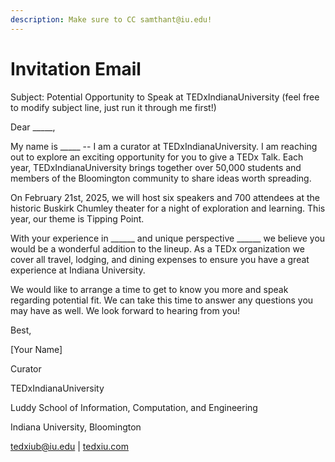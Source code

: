 ```yaml
---
description: Make sure to CC samthant@iu.edu!
---
```


# Invitation Email

Subject: Potential Opportunity to Speak at TEDxIndianaUniversity (feel free to modify subject line, just run it through me first!)&#x20;

Dear \_\_\_\_\_, &#x20;

My name is \_\_\_\_\_ -- I am a curator at TEDxIndianaUniversity. I am reaching out to explore an exciting opportunity for you to give a TEDx Talk. Each year, TEDxIndianaUniversity brings together over 50,000 students and members of the Bloomington community to share ideas worth spreading.&#x20;

On February 21st, 2025, we will host six speakers and 700 attendees at the historic Buskirk Chumley theater for a night of exploration and learning. This year, our theme is Tipping Point. &#x20;

With your experience in \_\_\_\_\_\_ and unique perspective \_\_\_\_\_\_ we believe you would be a wonderful addition to the lineup. As a TEDx organization we cover all travel, lodging, and dining expenses to ensure you have a great experience at Indiana University. &#x20;

We would like to arrange a time to get to know you more and speak regarding potential fit. We can take this time to answer any questions you may have as well. We look forward to hearing from you! &#x20;

Best, &#x20;

\[Your Name] &#x20;

Curator &#x20;

TEDxIndianaUniversity &#x20;

Luddy School of Information, Computation, and Engineering &#x20;

Indiana University, Bloomington &#x20;

[tedxiub@iu.edu](mailto:tedxiub@iu.edu) | [tedxiu.com](https://nam12.safelinks.protection.outlook.com/?url=http%3A%2F%2Ftedxiu.com%2F\&data=05%7C02%7Csamthant%40iu.edu%7C287d8020e4f04a84c94608dc524bac6b%7C1113be34aed14d00ab4bcdd02510be91%7C0%7C0%7C638475732160931589%7CUnknown%7CTWFpbGZsb3d8eyJWIjoiMC4wLjAwMDAiLCJQIjoiV2luMzIiLCJBTiI6Ik1haWwiLCJXVCI6Mn0%3D%7C0%7C%7C%7C\&sdata=jHACCULi5jqz%2BlsqFo%2Bz%2F9A36hVv%2FG4DDnGQ4zdu4wg%3D\&reserved=0)&#x20;
